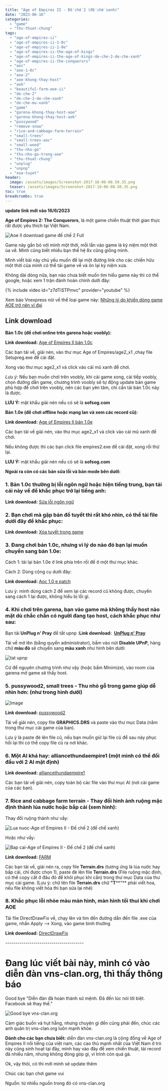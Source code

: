```yaml
---
title: "Age of Empires II - Đế chế 2 (đế chế xanh)"
date: "2023-06-16"
categories: 
  - "game"
  - "thu-thuat-chung"
tags: 
  - "age-of-empires-ii"
  - "age-of-empires-ii-1-0c"
  - "age-of-empires-ii-1-0e"
  - "age-of-empires-ii-the-age-of-kings"
  - "age-of-empires-ii-the-age-of-kings-de-che-2-de-che-xanh"
  - "age-of-empires-ii-the-conquerors"
  - "aoc"
  - "aoe-1-0c"
  - "aoe-2"
  - "aoe-khong-thay-host"
  - "aok"
  - "beautiful-farm-aoe-ii"
  - "de-che-2"
  - "de-che-2-de-che-xanh"
  - "de-che-mu-xanh"
  - "game"
  - "garena-khong-thay-host-aoe"
  - "garena-khong-thay-host-aok"
  - "pussywood"
  - "remove-snow"
  - "rice-and-cabbage-farm-terrain"
  - "small-trees"
  - "small-trees-aoc"
  - "small-wood"
  - "thu-nho-go"
  - "thu-nho-go-trong-aoe"
  - "thu-thuat-chung"
  - "unplug"
  - "unpnp"
  - "xoa-tuyet"
header:
  image: /assets/images/Screenshot-2017-10-06-08.50.35.png
  teaser: /assets/images/Screenshot-2017-10-06-08.50.35.png
toc: true
breadcrumbs: true
---
```


**update link mới vào 16/6/2023**

**Age of Empires 2: The Conquerors**, là một game chiến thuật thời gian thực rất được yêu thích tại Việt Nam.

![Aoe II download game đế chế 2 Full](/assets/images/Screenshot-2017-10-06-08.50.35.png)

Game này gắn bó với mình một thời, mỗi lần vào game là kỷ niệm một thời ùa về. Mình cũng biết nhiều bạn thế hệ 8x cũng giống mình.

Mình viết bài này chủ yếu muốn để lại một đường link cho các chiến hữu một thời của mình có thể tải game về và ôn lại kỷ niệm xưa.

Không dài dòng nữa, bạn nào chưa biết muốn tìm hiểu game này thì có thể google, hoặc xem 1 trận đánh hoàn chỉnh dưới đây:

{% include video id="z7dTiSTPmvc" provider="youtube" %}

Xem báo Vnexpress nói về thể loại game này: [Những lý do khiến dòng game AOE trở nên vĩ đại](https://sohoa.vnexpress.net/tin-tuc/lang-game/nhung-ly-do-khien-dong-game-aoe-tro-nen-vi-dai-3634974.html)

## Link download

**Bản 1.0c (để chơi online trên garena hoặc voobly):**

**Link download:** [Age of Empires II bản 1.0c](https://drive.google.com/file/d/1R79bjx_a16QNjfQMvSqVMrL8BwAcHPrn/view?usp=drive_link)

Các bạn tải về, giải nén, vào thư mục Age of Empires/age2\_x1 ,chay file Setupreg.exe để cài đặt.

Xong vào thư mục age2\_x1 và click vào cái mũ xanh để chơi.

_Lưu ý:_ Nếu bạn muốn chơi trên voobly, khi cài game xong, cài tiếp voobly, chọn đường dẫn game, chương trình voobly sẽ tự động update bản game phù hợp để chơi trên voobly, nên các bạn yên tâm, chỉ cần tải bản 1.0c này là được.

**LƯU Ý:** mật khẩu giải nén nếu có sẽ là **sofsog.com**

**Bản 1.0e (để chơi offline hoặc mạng lan và xem các record cũ):**

**Link download:** [Age of Empires II bản 1.0e](https://drive.google.com/file/d/1eCxPe1CY7yhZ2Jed5_AZCsbGOFcz5e6M/view?usp=drive_link)

Các bạn tải về giải nén, vào thư mục age2\_x1 và click vào cái mũ xanh để chơi.

Nếu không được thì các bạn click file empires2.exe để cài đặt, xong rồi thử lại.

**LƯU Ý:** mật khẩu giải nén nếu có sẽ là **sofsog.com**

**Ngoài ra còn có các bản sửa lỗi và bản mode bên dưới:**

### **1\. Bản 1.0c thường bị lỗi ngôn ngữ hoặc hiện tiếng trung, bạn tải cái này về để khắc phục trở lại tiếng anh:**

**Link download:** [Sửa lỗi ngôn ngữ](https://drive.google.com/file/d/1WX5t4dwEX8lnxSBuuOEt4kQ6KhygBUcC/view?usp=drive_link)

### **2\. Bạn chơi mà gặp bản đồ tuyết thì rất khó nhìn, có thể tải file dưới đây để khắc phục:**

**Link download:** [Xóa tuyết trong game](https://drive.google.com/file/d/1iZ1_MEhzN6EUfbcGEzZULS5bitlqc_iF/view?usp=drive_link)

### **3\. Đang chơi bản 1.0c, nhưng vì lý do nào đó bạn lại muốn chuyển sang bản 1.0e:**

Cách 1: tải lại bản 1.0e ở link phía trên rồi để ở một thư mục khác.

Cách 2: Dùng cộng cụ dưới đây:

**Link download:** [Aoc 1.0 e patch](https://drive.google.com/file/d/1IM0uknpLEkVk5NF_Xl6-9fBro2IQBPaG/view?usp=drive_link)

Lưu ý: mình dùng cách 2 để xem lại các record cũ không được, chuyển sang cách 1 lại được, không hiểu bị lỗi gì.

### **4\. Khi chơi trên garena, bạn vào game mà không thấy host nào mặt dù chắc chắn có người đang tạo host, cách khắc phục như sau:**

Bạn tải **UnPlug n' Pray** để tắt upnp :**Link download:**  [**UnPlug n' Pray**](https://drive.google.com/file/d/1L5J2NsHXvnKph4phU8ElG1Zq3Yh7HA3v/view?usp=drive_link)

Tải về mở lên (bằng quyền administrator), bấm vào nút **Disable UPnP,** hàng chữ **màu đỏ** sẽ chuyển sang **màu xanh** như hình bên dưới:

![tat upnp](/assets/images/tat-upnp-2.jpg)

Cứ để nguyên chương trình như vậy (hoặc bấm Minimize), vào room của garena mở game sẽ thấy host.

### **5. pussywood2, small trees - Thu nhỏ gỗ trong game giúp dễ nhìn hơn: (như trong hình dưới)**

![Image](/assets/images/213189j.gif)

**Link download:** [pussywood2](https://drive.google.com/file/d/15db3i2Psc8RIyuTeq7fr_Is_By7PDwVn/view?usp=drive_link)

Tải về giải nén, copy file **GRAPHICS.DRS** và paste vào thư mục Data (nằm trong thư mục cài game của bạn).

Lưu ý là paste đè lên file cũ, nếu bạn muốn giữ lại file cũ để sau này phục hồi lại thì có thể copy file cũ ra nơi khác.

### **6\. Một AI khá hay: alliancethundaempire1 (một mình có thể đối đầu với 2 AI mặt định)**

**Link download:** [alliancethundaempire1](https://drive.google.com/file/d/1tcxmfSiISXgeIsSeZn1_EAaf6dLaRYkR/view?usp=drive_link)

Các bạn tải về giải nén, copy toàn bộ các file vào thư mục AI (nơi cài game của các bạn).

### **7. Rice and cabbage farm terrain - Thay đổi hình ảnh ruộng mặc định thành lúa nước hoặc bắp cải (xem hình):**

Thay đổi ruộng thành như vầy:

![Lua nuoc-Age of Empires II - Đế chế 2 (đế chế xanh)](/assets/images/Lua-nuoc-Age-of-Empires-II-Đế-chế-2-đế-chế-xanh.png)

Hoặc như vầy:

![Bap cai-Age of Empires II - Đế chế 2 (đế chế xanh)](/assets/images/Bap-cai-Age-of-Empires-II-Đế-chế-2-đế-chế-xanh.png)

**Link download:** [FARM](https://drive.google.com/file/d/16U9ZIwqJAX0-cYG9feKsUkafvJzXwvYS/view?usp=drive_link)

Các bạn tải về, giải nén ra, copy file **Terrain.drs** (tương ứng là lúa nước hay bắp cải, chỉ được chọn 1), paste đè lên file **Terrain.drs** (File ruộng mặc định, có thể copy cất ở đâu đó để khôi phục khi cần) trong thư mục Data của thư mục cài game. (Lưu ý: chữ tên file **Terrain.drs** chữ **"T****"** phải viết hoa, nếu file không viết hòa thì bạn sửa lại nhé)

### 8\. Khắc phục lỗi nhòe màu màn hình, màn hình tối thui khi chơi AOE

Tải file DirectDrawFix về, chạy lên và tìm đến đường dẫn đến file .exe của game, nhấn Apply --> Xong, vào game bình thường

**Link download:** [DirectDrawFix](https://drive.google.com/file/d/1_RsG7egoDlK021cGdmmRzJnf0vJVEpFo/view?usp=drive_link)

\---------------------------------------

# Đang lúc viết bài này, mình có vào diễn đàn vns-clan.org, thì thấy thông báo

Good bye "Diễn đàn đã hoàn thành sứ mệnh. Đã đến lúc nói lời biệt. Facebook sẽ thay thế."

![Good bye vns-clan.org](/assets/images/Good-bye-vns-clan-min.png)

Cảm giác buồn và hụt hẫng, nhưng chuyện gì đến cũng phải đến, chúc các anh quản trị vns-clan.org luôn mạnh khỏe.

**Dành cho các bạn chưa biết:** diễn đàn vns-clan.org là cộng đồng về Age of Empires II nổi tiếng của việt nam, các cao thủ mạnh nhất của Việt Nam ở trò này cũng sinh hoạt tại đây, mình hay vào đây để xem chiến thuật, tải record đã nhiều năm, nhưng không đóng góp gì, vì trình còn quá gà.

Ok, vậy thôi, có thì mới mình sẽ update thêm

Chúc các bạn chơi game vui

Nguồn: từ nhiều nguồn trong đó có vns-clan.org
